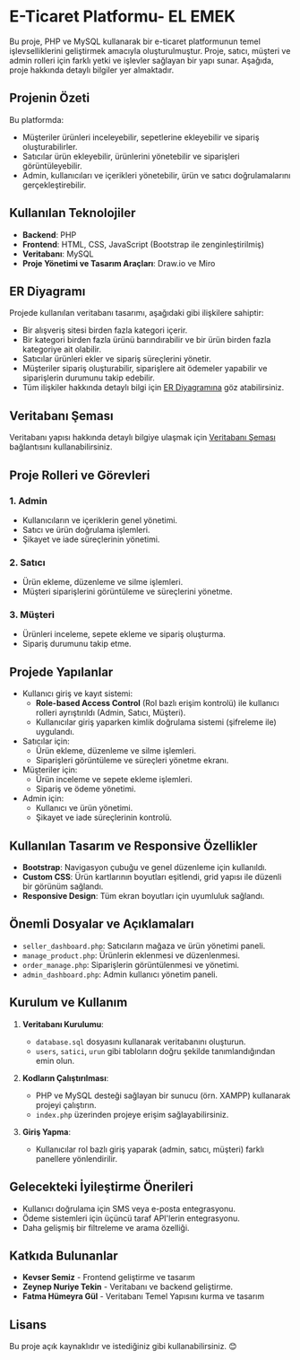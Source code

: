 # E-Ticaret Platformu- EL EMEK

Bu proje, PHP ve MySQL kullanarak bir e-ticaret platformunun temel işlevselliklerini geliştirmek amacıyla oluşturulmuştur. Proje, satıcı, müşteri ve admin rolleri için farklı yetki ve işlevler sağlayan bir yapı sunar. Aşağıda, proje hakkında detaylı bilgiler yer almaktadır.

## Projenin Özeti
Bu platformda:
- Müşteriler ürünleri inceleyebilir, sepetlerine ekleyebilir ve sipariş oluşturabilirler.
- Satıcılar ürün ekleyebilir, ürünlerini yönetebilir ve siparişleri görüntüleyebilir.
- Admin, kullanıcıları ve içerikleri yönetebilir, ürün ve satıcı doğrulamalarını gerçekleştirebilir.

## Kullanılan Teknolojiler
- **Backend**: PHP
- **Frontend**: HTML, CSS, JavaScript (Bootstrap ile zenginleştirilmiş)
- **Veritabanı**: MySQL
- **Proje Yönetimi ve Tasarım Araçları**: Draw.io ve Miro

## ER Diyagramı
Projede kullanılan veritabanı tasarımı, aşağıdaki gibi ilişkilere sahiptir:
- Bir alışveriş sitesi birden fazla kategori içerir.
- Bir kategori birden fazla ürünü barındırabilir ve bir ürün birden fazla kategoriye ait olabilir.
- Satıcılar ürünleri ekler ve sipariş süreçlerini yönetir.
- Müşteriler sipariş oluşturabilir, siparişlere ait ödemeler yapabilir ve siparişlerin durumunu takip edebilir.
- Tüm ilişkiler hakkında detaylı bilgi için [ER Diyagramına](https://miro.com/welcomeonboard/WWlJbGpDalBXck1tQUg2Y0R6cXlhL0d3L21GSytHanRRVStHVk5qOWt4WTJud1ZDdmNYejE3QStjTm1BamdTaDJDcXNGV3VDUExSVVNjdE5vd1dSc2U2TnlzUUpkV1J4KzBDT1E3aDd1ZHcxZmg1a08xWjYyVkdML2E0TGtvVGMhZQ==?share_link_id=771749444343) göz atabilirsiniz.

## Veritabanı Şeması
Veritabanı yapısı hakkında detaylı bilgiye ulaşmak için [Veritabanı Şeması](https://drive.google.com/file/d/1JkfOY0usNt4UlgF4rtcPlg_cIFzgvn2Q/view?usp=sharing) bağlantısını kullanabilirsiniz.

## Proje Rolleri ve Görevleri
### 1. Admin
- Kullanıcıların ve içeriklerin genel yönetimi.
- Satıcı ve ürün doğrulama işlemleri.
- Şikayet ve iade süreçlerinin yönetimi.

### 2. Satıcı
- Ürün ekleme, düzenleme ve silme işlemleri.
- Müşteri siparişlerini görüntüleme ve süreçlerini yönetme.

### 3. Müşteri
- Ürünleri inceleme, sepete ekleme ve sipariş oluşturma.
- Sipariş durumunu takip etme.

## Projede Yapılanlar
- Kullanıcı giriş ve kayıt sistemi:
  - **Role-based Access Control** (Rol bazlı erişim kontrolü) ile kullanıcı rolleri ayrıştırıldı (Admin, Satıcı, Müşteri).
  - Kullanıcılar giriş yaparken kimlik doğrulama sistemi (şifreleme ile) uygulandı.
- Satıcılar için:
  - Ürün ekleme, düzenleme ve silme işlemleri.
  - Siparişleri görüntüleme ve süreçleri yönetme ekranı.
- Müşteriler için:
  - Ürün inceleme ve sepete ekleme işlemleri.
  - Sipariş ve ödeme yönetimi.
- Admin için:
  - Kullanıcı ve ürün yönetimi.
  - Şikayet ve iade süreçlerinin kontrolü.

## Kullanılan Tasarım ve Responsive Özellikler
- **Bootstrap**: Navigasyon çubuğu ve genel düzenleme için kullanıldı.
- **Custom CSS**: Ürün kartlarının boyutları eşitlendi, grid yapısı ile düzenli bir görünüm sağlandı.
- **Responsive Design**: Tüm ekran boyutları için uyumluluk sağlandı.

## Önemli Dosyalar ve Açıklamaları
- `seller_dashboard.php`: Satıcıların mağaza ve ürün yönetimi paneli.
- `manage_product.php`: Ürünlerin eklenmesi ve düzenlenmesi.
- `order_manage.php`: Siparişlerin görüntülenmesi ve yönetimi.
- `admin_dashboard.php`: Admin kullanıcı yönetim paneli.

## Kurulum ve Kullanım
1. **Veritabanı Kurulumu**:
   - `database.sql` dosyasını kullanarak veritabanını oluşturun.
   - `users`, `satici`, `urun` gibi tabloların doğru şekilde tanımlandığından emin olun.

2. **Kodların Çalıştırılması**:
   - PHP ve MySQL desteği sağlayan bir sunucu (örn. XAMPP) kullanarak projeyi çalıştırın.
   - `index.php` üzerinden projeye erişim sağlayabilirsiniz.

3. **Giriş Yapma**:
   - Kullanıcılar rol bazlı giriş yaparak (admin, satıcı, müşteri) farklı panellere yönlendirilir.

## Gelecekteki İyileştirme Önerileri
- Kullanıcı doğrulama için SMS veya e-posta entegrasyonu.
- Ödeme sistemleri için üçüncü taraf API'lerin entegrasyonu.
- Daha gelişmiş bir filtreleme ve arama özelliği.

## Katkıda Bulunanlar
- **Kevser Semiz** - Frontend geliştirme ve tasarım
- **Zeynep Nuriye Tekin** - Veritabanı ve backend geliştirme.
- **Fatma Hümeyra Gül** - Veritabanı Temel Yapısını kurma ve tasarım

## Lisans
Bu proje açık kaynaklıdır ve istediğiniz gibi kullanabilirsiniz. 😊
